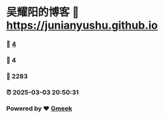 # 吴耀阳的博客 :link: https://junianyushu.github.io 
### :page_facing_up: [4](https://junianyushu.github.io/tag.html) 
### :speech_balloon: 4 
### :hibiscus: 2283 
### :alarm_clock: 2025-03-03 20:50:31 
### Powered by :heart: [Gmeek](https://github.com/Meekdai/Gmeek)
